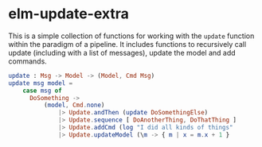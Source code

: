 # elm-update-extra

This is a simple collection of functions for working with the `update` function
within the paradigm of a pipeline.  It includes functions to recursively call
update (including with a list of messages), update the model and add commands.

```elm
update : Msg -> Model -> (Model, Cmd Msg)
update msg model =
    case msg of
      DoSomething ->
          (model, Cmd.none)
              |> Update.andThen (update DoSomethingElse)
              |> Update.sequence [ DoAnotherThing, DoThatThing ]
              |> Update.addCmd (log "I did all kinds of things"
              |> Update.updateModel (\m -> { m | x = m.x + 1 }
```
